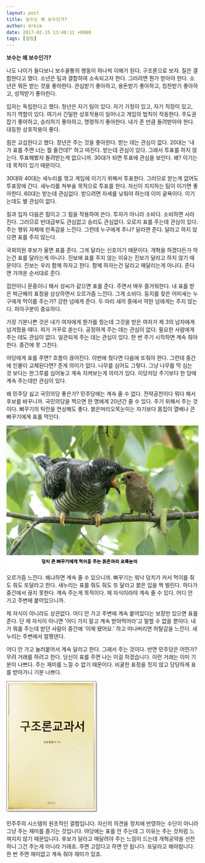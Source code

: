 ```yaml
---
layout: post
title: 보수는 왜 보수인가?
author: drkim
date: 2017-02-15 13:48:11 +0900
tags: [컬럼]
---
```

**보수는 왜 보수인가?**

  


나도 나이가 들다보니 보수꼴통의 행동이 하나씩 이해가 된다. 구조론으로 보자. 질은 결합한다고 했다. 소년은 팀과 결합하여 소속되고자 한다. 그러려면 뭔가 받아야 한다. 소년은 뭐든 받는 것을 좋아한다. 관심받기 좋아하고, 용돈받기 좋아하고, 칭찬받기 좋아하고, 성적받기 좋아한다. 

  


입자는 독립한다고 했다. 청년은 자기 팀이 있다. 자기 가정이 있고, 자기 직장이 있고, 자기 역할이 있다. 여기서 긴밀한 상호작용이 일어나고 게임의 법칙이 작동한다. 주도권 잡기 좋아하고, 승리하기 좋아하고, 명령하기 좋아한다. 내가 준 만큼 돌려받아야 한다. 대등한 상호작용이 좋다.

  


힘은 교섭한다고 했다. 장년은 주는 것을 좋아한다. 받는 데는 관심이 없다. 20대는 '내가 표를 주면 너는 뭘 줄건데?' 하고 따진다. 받는데 관심이 있다. 그래서 투표를 하지 않는다. 투표해봤자 돌려받는게 없으니까. 30대가 되면 투표에 관심을 보인다. 왜? 이기는데 목적이 있기 때문이다. 

  


30대와 40대는 새누리를 꺾고 게임에 이기기 위해서 투표한다. 그러므로 받는게 없어도 투표장에 간다. 새누리를 쳐부술 목적으로 투표를 한다. 자신이 지지하는 팀이 이기면 좋아한다. 60대는 받는데 관심없다. 받으려면 자세를 낮춰야 하는데 이미 굴욕이다. 이기는데도 별 관심이 없다. 

  


질과 입자 다음은 힘이고 그 힘을 작용하여 쓴다. 투자가 아니라 소비다. 소비하면 사라진다. 그러므로 반대급부도 관심없고 승리도 관심없다. 오로지 표를 주는데 관심이 있다. 주는 행위 자체에 만족감을 느낀다. 그런데 누구에게 주나? 달라면 준다. 달라고 하지 않으면 표를 주지 않는다. 

  


국회의원 후보가 울면 표를 준다. 그게 달라는 신호이기 때문이다. 개혁을 하겠다든가 하는건 표를 달라는게 아니다. 진보에 표를 주지 않는 이유는 진보가 달라고 하지 않기 때문이다. 진보는 우리 함께 하자고 한다. 함께 하자는건 달라고 매달리는게 아니다. 준다면 가까운 순서대로 준다.

  


집안이니 문중이니 해서 성씨가 같으면 표를 준다. 주면서 매우 즐거워한다. 내 표를 받은 박근혜의 표정을 상상하면서 오르가즘 느낀다. 그게 소비다. 둥지를 찾은 어미새는 누구에게 먹이를 주는가? 강한 넘에게 준다. 두 마리 새끼 중에서 약한 넘에게는 주지 않는다. 피아구분이 중요하다.

  


가장 기분나쁜 것은 내가 여자에게 뭔가를 줬는데 그것을 받은 여자가 제 3의 남자에게 넘겨줬을 때다. 피가 거꾸로 쏟는다. 공정하게 주는 데는 관심이 없다. 필요한 사람에게 주는 데도 관심이 없다. 일관되게 주는 데는 관심이 있다. 한 번 주기 시작하면 계속 줘야 한다. 중간에 못 그친다.

  


야당에게 표를 주면? 흐름이 끊어진다. 이번에 줬다면 다음에 또줘야 한다. 그런데 중간에 인물이 교체된다면? 준게 의미가 없다. 나무를 심어도 그렇다. 그냥 나무를 막 심는 것 보다는 한그루를 심어놓고 계속 지켜보는게 의미가 있다. 이당저당 주기보다 한 당에 계속 주는데만 관심이 있다. 

  


왜 민주당 싫고 국민의당 좋은가? 민주당에는 계속 줄 수 없다. 전략공천이다 뭐다 해서 후보를 바꾸니까. 국민의당을 찍으면 한 명에게 20년간 줄 수 있다. 주기 위해서 주는 것이다. 뻐꾸기의 탁란을 연상해도 좋다. 붉은머리오목눈이는 자기보다 몸집이 열배나 큰 뻐꾸기에게 표를 먹인다.

  



![](/files/attach/images/199/940/809/zza.jpg)   


  


오르가즘 느낀다. 왜냐하면 계속 줄 수 있으니까. 뻐꾸기는 워낙 덩치가 커서 먹이를 줘도 줘도 또달라고 한다. 새누리는 표를 줘도 줘도 또 달라고 붉은 입을 쩍 벌린다. 하다가 중간에서 끊지 못한다. 계속 주는게 목적이다. 제 자식이라야 계속 줄 수 있다. 어디 안 가고 주변에 붙어있으니까.

  


제 자식이 아니라도 상관없다. 어디 안 가고 주변에 계속 붙어있다는 보장만 있으면 표를 준다. 단 제 자식이 아니면 '어디 가지 말고 계속 받아먹어라'고 말할 수 없을 뿐이다. 내가 뭐를 주는데 받던 사람이 중간에 '이제 됐어요.' 하고 떠나버리면 허탈감을 느낀다. 새누리는 주변에서 얼쩡댄다.

  


어디 안 가고 눌러붙어서 계속 달라고 한다. 그래서 주는 것이다. 반면 민주당은 어떤가? 무려 거래를 하려고 한다. 당신이 표를 주면 나는 이걸 하겠습니다. 이런 거래는 이미 기분이 나쁘다. 주는 재미를 느낄 수 없기 때문이다. 비굴한 표정을 짓지 않고 당당하게 표를 받아가니 기분 나쁘다. 

  



![](/files/attach/images/199/940/809/20170108_234810.jpg)   


  


민주주의 시스템의 원초적인 결함입니다. 자신의 의견을 정치에 반영하는 수단이 아니라 그냥 주는 재미를 즐기는 것입니다. 야당에는 표를 안 주는데 그 이유는 주는 것처럼 느껴지지 않기 때문입니다. 후보가 달라고 매달려야 주는 느낌이 드는데 개혁공약을 선전하니 그건 주는게 아니라 거래죠. 주면 고맙다고 하면 안 됩니다. 또달라고 해야됩니다. 한 번 주면 재미없고 계속 줘야 재미가 있죠.